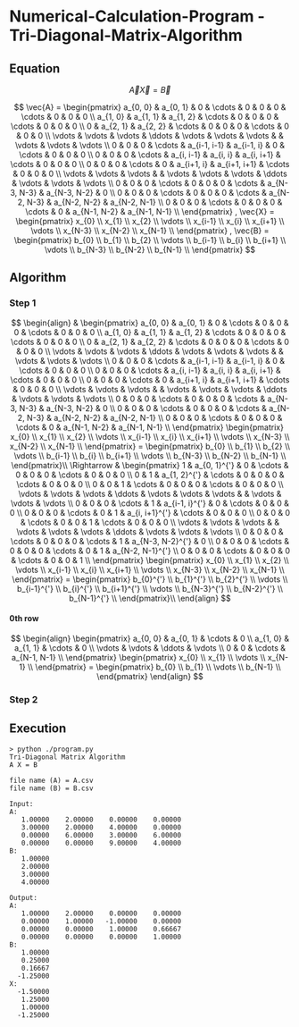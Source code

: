 # Numerical-Calculation-Program - Tri-Diagonal-Matrix-Algorithm
## Equation


$$
\vec{A} \vec{X} = \vec{B}
$$

$$
\vec{A} =
\begin{pmatrix}
	a_{0, 0}	& a_{0, 1}	& 0		& \cdots	& 0		& 0		& 0		& \cdots	& 0		& 0		& 0		\\
	a_{1, 0}	& a_{1, 1}	& a_{1, 2}	& \cdots	& 0		& 0		& 0		& \cdots	& 0		& 0		& 0		\\
	0		& a_{2, 1}	& a_{2, 2}	& \cdots	& 0		& 0		& 0		& \cdots	& 0		& 0		& 0		\\
	\vdots		& \vdots	& \vdots	& \ddots	& \vdots	& \vdots	& \vdots	& 		& \vdots	& \vdots	& \vdots	\\
	0		& 0		& 0		& \cdots	& a_{i-1, i-1}	& a_{i-1, i}	& 0		& \cdots	& 0		& 0		& 0		\\
	0		& 0		& 0		& \cdots	& a_{i, i-1}	& a_{i, i}	& a_{i, i+1}	& \cdots	& 0		& 0		& 0		\\
	0		& 0		& 0		& \cdots	& 0		& a_{i+1, i}	& a_{i+1, i+1}	& \cdots	& 0		& 0		& 0		\\
	\vdots		& \vdots	& \vdots	& 		& \vdots	& \vdots	& \vdots	& \ddots	& \vdots	& \vdots	& \vdots	\\
	0		& 0		& 0		& \cdots	& 0		& 0		& 0		& \cdots	& a_{N-3, N-3}	& a_{N-3, N-2}	& 0		\\
	0		& 0		& 0		& \cdots	& 0		& 0		& 0		& \cdots	& a_{N-2, N-3}	& a_{N-2, N-2}	& a_{N-2, N-1}	\\
	0		& 0		& 0		& \cdots	& 0		& 0		& 0		& \cdots	& 0		& a_{N-1, N-2}	& a_{N-1, N-1}	\\
\end{pmatrix}
,
\vec{X} =
\begin{pmatrix}
	x_{0}	\\
	x_{1}	\\
	x_{2}	\\
	\vdots	\\
	x_{i-1}	\\
	x_{i}	\\
	x_{i+1}	\\
	\vdots	\\
	x_{N-3}	\\
	x_{N-2}	\\
	x_{N-1}	\\
\end{pmatrix}
,
\vec{B} =
\begin{pmatrix}
	b_{0}	\\
	b_{1}	\\
	b_{2}	\\
	\vdots	\\
	b_{i-1}	\\
	b_{i}	\\
	b_{i+1}	\\
	\vdots	\\
	b_{N-3}	\\
	b_{N-2}	\\
	b_{N-1}	\\
\end{pmatrix}
$$

## Algorithm
### Step 1
$$
\begin{align}
	& \begin{pmatrix}
		a_{0, 0}	& a_{0, 1}	& 0		& \cdots	& 0		& 0		& 0		& \cdots	& 0		& 0		& 0		\\
		a_{1, 0}	& a_{1, 1}	& a_{1, 2}	& \cdots	& 0		& 0		& 0		& \cdots	& 0		& 0		& 0		\\
		0		& a_{2, 1}	& a_{2, 2}	& \cdots	& 0		& 0		& 0		& \cdots	& 0		& 0		& 0		\\
		\vdots		& \vdots	& \vdots	& \ddots	& \vdots	& \vdots	& \vdots	& 		& \vdots	& \vdots	& \vdots	\\
		0		& 0		& 0		& \cdots	& a_{i-1, i-1}	& a_{i-1, i}	& 0		& \cdots	& 0		& 0		& 0		\\
		0		& 0		& 0		& \cdots	& a_{i, i-1}	& a_{i, i}	& a_{i, i+1}	& \cdots	& 0		& 0		& 0		\\
		0		& 0		& 0		& \cdots	& 0		& a_{i+1, i}	& a_{i+1, i+1}	& \cdots	& 0		& 0		& 0		\\
		\vdots		& \vdots	& \vdots	& 		& \vdots	& \vdots	& \vdots	& \ddots	& \vdots	& \vdots	& \vdots	\\
		0		& 0		& 0		& \cdots	& 0		& 0		& 0		& \cdots	& a_{N-3, N-3}	& a_{N-3, N-2}	& 0		\\
		0		& 0		& 0		& \cdots	& 0		& 0		& 0		& \cdots	& a_{N-2, N-3}	& a_{N-2, N-2}	& a_{N-2, N-1}	\\
		0		& 0		& 0		& \cdots	& 0		& 0		& 0		& \cdots	& 0		& a_{N-1, N-2}	& a_{N-1, N-1}	\\
	\end{pmatrix}
	\begin{pmatrix}
		x_{0}	\\
		x_{1}	\\
		x_{2}	\\
		\vdots	\\
		x_{i-1}	\\
		x_{i}	\\
		x_{i+1}	\\
		\vdots	\\
		x_{N-3}	\\
		x_{N-2}	\\
		x_{N-1}	\\
	\end{pmatrix}
	=
	\begin{pmatrix}
		b_{0}	\\
		b_{1}	\\
		b_{2}	\\
		\vdots	\\
		b_{i-1}	\\
		b_{i}	\\
		b_{i+1}	\\
		\vdots	\\
		b_{N-3}	\\
		b_{N-2}	\\
		b_{N-1}	\\
	\end{pmatrix}\\
	\Rightarrow &
	\begin{pmatrix}
		1		& a_{0, 1}^{'}	& 0		& \cdots	& 0		& 0			& 0			& \cdots	& 0		& 0			& 0			\\
		0		& 1		& a_{1, 2}^{'}	& \cdots	& 0		& 0			& 0			& \cdots	& 0		& 0			& 0			\\
		0		& 0		& 1		& \cdots	& 0		& 0			& 0			& \cdots	& 0		& 0			& 0			\\
		\vdots		& \vdots	& \vdots	& \ddots	& \vdots	& \vdots		& \vdots		& 		& \vdots	& \vdots		& \vdots		\\
		0		& 0		& 0		& \cdots	& 1		& a_{i-1, i}^{'}	& 0			& \cdots	& 0		& 0			& 0			\\
		0		& 0		& 0		& \cdots	& 0		& 1			& a_{i, i+1}^{'}	& \cdots	& 0		& 0			& 0			\\
		0		& 0		& 0		& \cdots	& 0		& 0			& 1			& \cdots	& 0		& 0			& 0			\\
		\vdots		& \vdots	& \vdots	& 		& \vdots	& \vdots		& \vdots		& \ddots	& \vdots	& \vdots		& \vdots		\\
		0		& 0		& 0		& \cdots	& 0		& 0			& 0			& \cdots	& 1		& a_{N-3, N-2}^{'}	& 0			\\
		0		& 0		& 0		& \cdots	& 0		& 0			& 0			& \cdots	& 0		& 1			& a_{N-2, N-1}^{'}	\\
		0		& 0		& 0		& \cdots	& 0		& 0			& 0			& \cdots	& 0		& 0			& 1			\\
	\end{pmatrix}
	\begin{pmatrix}
		x_{0}	\\
		x_{1}	\\
		x_{2}	\\
		\vdots	\\
		x_{i-1}	\\
		x_{i}	\\
		x_{i+1}	\\
		\vdots	\\
		x_{N-3}	\\
		x_{N-2}	\\
		x_{N-1}	\\
	\end{pmatrix}
	=
	\begin{pmatrix}
		b_{0}^{'}	\\
		b_{1}^{'}	\\
		b_{2}^{'}	\\
		\vdots		\\
		b_{i-1}^{'}	\\
		b_{i}^{'}	\\
		b_{i+1}^{'}	\\
		\vdots		\\
		b_{N-3}^{'}	\\
		b_{N-2}^{'}	\\
		b_{N-1}^{'}	\\
	\end{pmatrix}\\
\end{align}
$$

#### 0th row
$$
\begin{align}
	\begin{pmatrix}
		a_{0, 0}	& a_{0, 1}	& \cdots	& 0		\\
		a_{1, 0}	& a_{1, 1}	& \cdots	& 0		\\
		\vdots		& \vdots	& \ddots	& \vdots	\\
		0		& 0		& \cdots	& a_{N-1, N-1}	\\
	\end{pmatrix}
	\begin{pmatrix}
		x_{0}	\\
		x_{1}	\\
		\vdots	\\
		x_{N-1}	\\
	\end{pmatrix}
	=
	\begin{pmatrix}
		b_{0}	\\
		b_{1}	\\
		\vdots	\\
		b_{N-1}	\\
	\end{pmatrix}
\end{align}
$$

### Step 2



## Execution
```
> python ./program.py
Tri-Diagonal Matrix Algorithm
A X = B

file name (A) = A.csv
file name (B) = B.csv

Input:
A:
   1.00000    2.00000    0.00000    0.00000
   3.00000    2.00000    4.00000    0.00000
   0.00000    6.00000    3.00000    6.00000
   0.00000    0.00000    9.00000    4.00000
B:
   1.00000
   2.00000
   3.00000
   4.00000

Output:
A:
   1.00000    2.00000    0.00000    0.00000
   0.00000    1.00000   -1.00000    0.00000
   0.00000    0.00000    1.00000    0.66667
   0.00000    0.00000    0.00000    1.00000
B:
   1.00000
   0.25000
   0.16667
  -1.25000
X:
  -1.50000
   1.25000
   1.00000
  -1.25000
```
